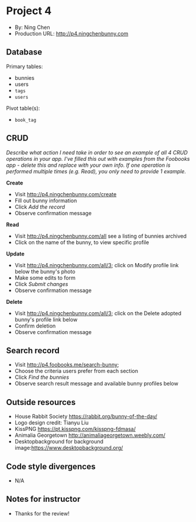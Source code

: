 # Project 4
+ By: Ning Chen
+ Production URL: <http://p4.ningchenbunny.com>

## Database

Primary tables:
  + bunnies
  + users
  + `tags`
  + `users`
  
Pivot table(s):
  + `book_tag`


## CRUD
*Describe what action I need take in order to see an example of all 4 CRUD operations in your app. I've filled this out with examples from the Foobooks app - delete this and replace with your own info. If one operation is performed multiple times (e.g. Read), you only need to provide 1 example.*

__Create__
  + Visit <http://p4.ningchenbunny.com/create>
  + Fill out bunny information
  + Click *Add the record*
  + Observe confirmation message
  
__Read__
  + Visit <http://p4.ningchenbunny.com/all> see a listing of bunnies archived
  + Click on the name of the bunny, to view specific profile
  
__Update__
  + Visit <http://p4.ningchenbunny.com/all/3>; click on Modify profile link below the bunny's photo
  + Make some edits to form
  + Click *Submit changes*
  + Observe confirmation message
  
__Delete__
  + Visit <http://p4.ningchenbunny.com/all/3>; click on the Delete adopted bunny's profile link below
  + Confirm deletion
  + Observe confirmation message

## Search record
  + Visit <http://p4.foobooks.me/search-bunny>;
  + Choose the criteria users prefer from each section
  + Click *Find the bunnies*
  + Observe search result message and available bunny profiles below
  
## Outside resources
  + House Rabbit Society <https://rabbit.org/bunny-of-the-day/>
  + Logo design credit: Tianyu Liu
  + KissPNG <https://pt.kisspng.com/kisspng-fdmasa/>
  + Animalia Georgetown <http://animaliageorgetown.weebly.com/>
  + Desktopbackground for background image:<https://www.desktopbackground.org/>

## Code style divergences
  + N/A

## Notes for instructor
  + Thanks for the review!
